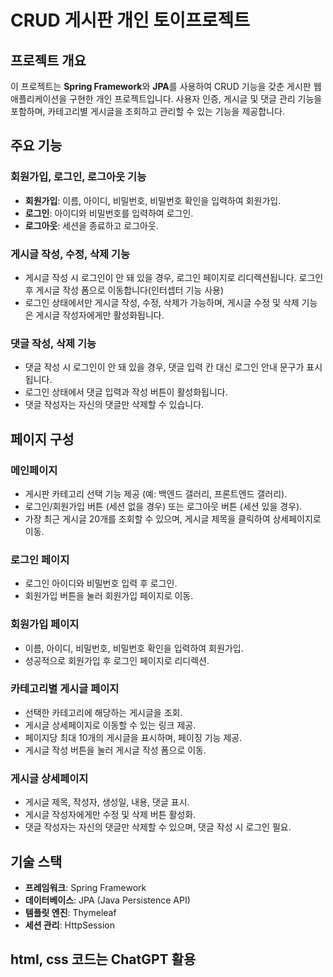 # CRUD 게시판 개인 토이프로젝트

## 프로젝트 개요

이 프로젝트는 **Spring Framework**와 **JPA**를 사용하여 CRUD 기능을 갖춘 게시판 웹 애플리케이션을 구현한 개인 프로젝트입니다. 사용자 인증, 게시글 및 댓글 관리 기능을 포함하며, 카테고리별 게시글을 조회하고 관리할 수 있는 기능을 제공합니다.

## 주요 기능

### 회원가입, 로그인, 로그아웃 기능
- **회원가입**: 이름, 아이디, 비밀번호, 비밀번호 확인을 입력하여 회원가입.
- **로그인**: 아이디와 비밀번호를 입력하여 로그인.
- **로그아웃**: 세션을 종료하고 로그아웃.

### 게시글 작성, 수정, 삭제 기능
- 게시글 작성 시 로그인이 안 돼 있을 경우, 로그인 페이지로 리디렉션됩니다. 로그인 후 게시글 작성 폼으로 이동합니다(인터셉터 기능 사용)
- 로그인 상태에서만 게시글 작성, 수정, 삭제가 가능하며, 게시글 수정 및 삭제 기능은 게시글 작성자에게만 활성화됩니다.

### 댓글 작성, 삭제 기능
- 댓글 작성 시 로그인이 안 돼 있을 경우, 댓글 입력 칸 대신 로그인 안내 문구가 표시됩니다.
- 로그인 상태에서 댓글 입력과 작성 버튼이 활성화됩니다.
- 댓글 작성자는 자신의 댓글만 삭제할 수 있습니다.

## 페이지 구성

### 메인페이지
- 게시판 카테고리 선택 기능 제공 (예: 백엔드 갤러리, 프론트엔드 갤러리).
- 로그인/회원가입 버튼 (세션 없을 경우) 또는 로그아웃 버튼 (세션 있을 경우).
- 가장 최근 게시글 20개를 조회할 수 있으며, 게시글 제목을 클릭하여 상세페이지로 이동.

### 로그인 페이지
- 로그인 아이디와 비밀번호 입력 후 로그인.
- 회원가입 버튼을 눌러 회원가입 페이지로 이동.

### 회원가입 페이지
- 이름, 아이디, 비밀번호, 비밀번호 확인을 입력하여 회원가입.
- 성공적으로 회원가입 후 로그인 페이지로 리디렉션.

### 카테고리별 게시글 페이지
- 선택한 카테고리에 해당하는 게시글을 조회.
- 게시글 상세페이지로 이동할 수 있는 링크 제공.
- 페이지당 최대 10개의 게시글을 표시하며, 페이징 기능 제공.
- 게시글 작성 버튼을 눌러 게시글 작성 폼으로 이동.

### 게시글 상세페이지
- 게시글 제목, 작성자, 생성일, 내용, 댓글 표시.
- 게시글 작성자에게만 수정 및 삭제 버튼 활성화.
- 댓글 작성자는 자신의 댓글만 삭제할 수 있으며, 댓글 작성 시 로그인 필요.

## 기술 스택
- **프레임워크**: Spring Framework
- **데이터베이스**: JPA (Java Persistence API)
- **템플릿 엔진**: Thymeleaf
- **세션 관리**: HttpSession

## html, css 코드는 ChatGPT 활용
